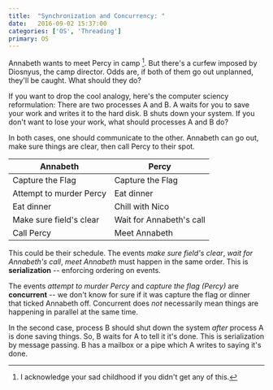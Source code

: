 ```yaml
---
title:  "Synchronization and Concurrency: "
date:   2016-09-02 15:37:00
categories: ['OS', 'Threading']
primary: OS
---
```


Annabeth wants to meet Percy in camp [^1]. But there's a curfew imposed by Diosnyus, the camp director. Odds are, if both of them go out unplanned, they'll be caught. What should they do?

If you want to drop the cool analogy, here's the computer sciency reformulation: There are two processes A and B. A waits for you to save your work and writes it to the hard disk. B shuts down your system. If you don't want to lose your work, what should processes A and B do?

In both cases, one should communicate to the other. Annabeth can go out, make sure things are clear, then call Percy to their spot. 

| Annabeth | Percy |
| - | - |
| Capture the Flag | Capture the Flag |
| Attempt to murder Percy | Eat dinner |
| Eat dinner | Chill with Nico |
| Make sure field's clear | Wait for Annabeth's call |
| Call Percy | Meet Annabeth|

This could be their schedule. The events _make sure field's clear_, _wait for Annabeth's call_, _meet Annabeth_ must happen in the same order. This is __serialization__ -- enforcing ordering on events.

The events _attempt to murder Percy_ and _capture the flag (Percy)_ are __concurrent__ -- we don't know for sure if it was capture the flag or dinner that ticked Annabeth off. Concurrent does *not* necessarily mean things are happening in parallel at the same time. 

In the second case, process B should shut down the system _after_ process A is done saving things. So, B waits for A to tell it it's done. This is serialization by message passing. B has a mailbox or a pipe which A writes to saying it's done.

[^1]: I acknowledge your sad childhood if you didn't get any of this. 